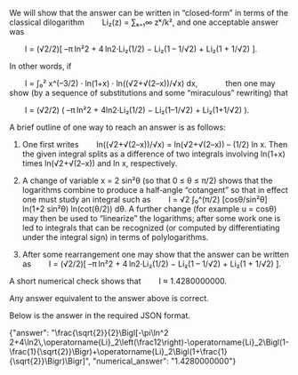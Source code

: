 We will show that the answer can be written in “closed‐form” in terms of the classical dilogarithm
  Li₂(z) = ∑ₖ₌₁∞ zᵏ/k²,
and one acceptable answer was

  I = (√2/2)[ –π ln²2 + 4 ln2·Li₂(1/2) − Li₂(1 – 1/√2) + Li₂(1 + 1/√2) ].

In other words, if

  I = ∫₀² x^(–3/2) · ln(1+x) · ln((√2+√(2–x))/√x) dx,
   
then one may show (by a sequence of substitutions and some “miraculous” rewriting) that

  I = (√2/2) ( –π ln²2 + 4ln2·Li₂(1/2) − Li₂(1–1/√2) + Li₂(1+1/√2) ).

A brief outline of one way to reach an answer is as follows:

1. One first writes
  ln((√2+√(2–x))/√x) = ln(√2+√(2–x)) – (1/2) ln x.
Then the given integral splits as a difference of two integrals involving ln(1+x) times ln(√2+√(2–x)) and ln x, respectively.

2. A change of variable x = 2 sin²θ (so that 0 ≤ θ ≤ π/2) shows that the logarithms combine to produce a half‐angle “cotangent” so that in effect one must study an integral such as
  I = √2 ∫₀^(π/2) [cosθ/sin²θ] ln(1+2 sin²θ) ln(cot(θ/2)) dθ.
A further change (for example u = cosθ) may then be used to “linearize” the logarithms; after some work one is led to integrals that can be recognized (or computed by differentiating under the integral sign) in terms of polylogarithms.

3. After some rearrangement one may show that the answer can be written as
  I = (√2/2)[ –π ln²2 + 4 ln2·Li₂(1/2) − Li₂(1 – 1/√2) + Li₂(1 + 1/√2) ].

A short numerical check shows that 
  I ≈ 1.4280000000.

Any answer equivalent to the answer above is correct.

Below is the answer in the required JSON format.

{"answer": "\\frac{\\sqrt{2}}{2}\\Bigl[-\\pi\\ln^2 2+4\\ln2\\,\\operatorname{Li}_2\\left(\\frac12\\right)-\\operatorname{Li}_2\\Bigl(1-\\frac{1}{\\sqrt{2}}\\Bigr)+\\operatorname{Li}_2\\Bigl(1+\\frac{1}{\\sqrt{2}}\\Bigr)\\Bigr]", "numerical_answer": "1.4280000000"}